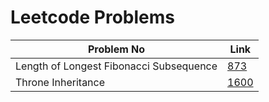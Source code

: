# Leetcode Problems

| Problem No                              | Link                                                                                      |
| --------------------------------------- | ----------------------------------------------------------------------------------------- |
| Length of Longest Fibonacci Subsequence | [873](https://leetcode.com/problems/length-of-longest-fibonacci-subsequence/description/) |
| Throne Inheritance                      | [1600](https://leetcode.com/problems/throne-inheritance/description/)                     |
